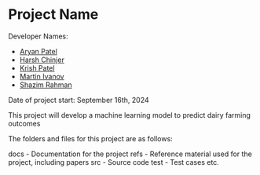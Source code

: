 # Project Name

Developer Names:
- [Aryan Patel](https://github.com/Aryanpatel335)
- [Harsh Chinjer](https://github.com/harshc22)
- [Krish Patel](https://github.com/KrishPatel27)
- [Martin Ivanov](https://github.com/martinivnv)
- [Shazim Rahman](https://github.com/ShazimR)

Date of project start: September 16th, 2024

This project will develop a machine learning model to predict dairy farming outcomes

The folders and files for this project are as follows:

docs - Documentation for the project
refs - Reference material used for the project, including papers
src - Source code
test - Test cases
etc.

